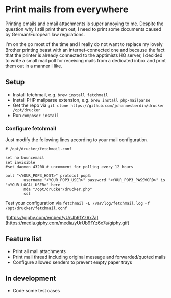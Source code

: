 # Print mails from everywhere

Printing emails and email attachments is super annoying to me. Despite the question why I still print them out, I need to print some documents caused by German/European law regulations.

I'm on the go most of the time and I really do not want to replace my lovely Brother printing beast with an internet-connected one and because the fact that the printer is already connected to the apptimists HQ server, I decided to write a small mail poll for receiving mails from a dedicated inbox and print them out in a manner I like.

## Setup
- Install fetchmail, e.g. `brew install fetchmail`
- Install PHP mailparse extension, e.g. `brew install php-mailparse`
- Get the repo via `git clone https://github.com/johannesberdin/drucker /opt/drucker`
- Run `composer install`

### Configure fetchmail

Just modify the following lines according to your mail configuration.
```
# /opt/drucker/fetchmail.conf

set no bouncemail
set invisible
#set daemon 43200 # uncomment for polling every 12 hours

poll "<YOUR_POP3_HOST>" protocol pop3:
        username "<YOUR_POP3_USER>" password "<YOUR_POP3_PASSWORD>" is "<YOUR_LOCAL_USER>" here
        mda "/opt/drucker/drucker.php"
        ssl
```
Test your configuration via `fetchmail -L /var/log/fetchmail.log -f /opt/drucker/fetchmail.conf`

![https://giphy.com/embed/yUrUb9fYz6x7a](https://media.giphy.com/media/yUrUb9fYz6x7a/giphy.gif)

## Feature list
- Print all mail attachments
- Print mail thread including original message and forwarded/quoted mails
- Configure allowed senders to prevent empty paper trays

## In development
- Code some test cases

